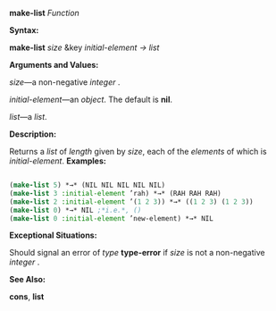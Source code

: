 **make-list** *Function* 



**Syntax:** 



**make-list** *size* &amp;key *initial-element → list* 



**Arguments and Values:** 



*size*—a non-negative *integer* . 



*initial-element*—an *object*. The default is **nil**. 



*list*—a *list*. 



**Description:** 



Returns a *list* of *length* given by *size*, each of the *elements* of which is *initial-element*. **Examples:**
```lisp

(make-list 5) *→* (NIL NIL NIL NIL NIL) 
(make-list 3 :initial-element ’rah) *→* (RAH RAH RAH) 
(make-list 2 :initial-element ’(1 2 3)) *→* ((1 2 3) (1 2 3)) 
(make-list 0) *→* NIL ;*i.e.*, () 
(make-list 0 :initial-element ’new-element) *→* NIL 

```
**Exceptional Situations:** 



Should signal an error of *type* **type-error** if *size* is not a non-negative *integer* . 



**See Also:** 



**cons**, **list** 



